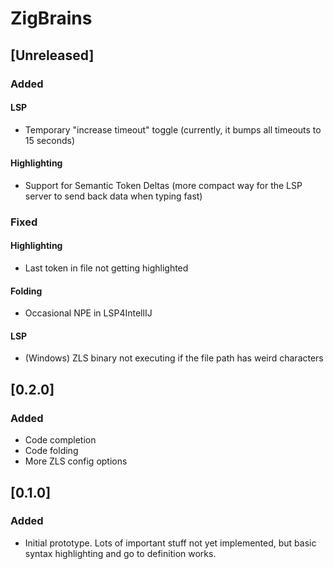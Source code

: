 <!-- Keep a Changelog guide -> https://keepachangelog.com -->

# ZigBrains

## [Unreleased]

### Added

#### LSP
- Temporary "increase timeout" toggle (currently, it bumps all timeouts to 15 seconds)

#### Highlighting
- Support for Semantic Token Deltas (more compact way for the LSP server to send back data when typing fast)

### Fixed

#### Highlighting
- Last token in file not getting highlighted

#### Folding
- Occasional NPE in LSP4IntellIJ

#### LSP
- (Windows) ZLS binary not executing if the file path has weird characters

## [0.2.0]

### Added
- Code completion
- Code folding
- More ZLS config options

## [0.1.0]

### Added
- Initial prototype. Lots of important stuff not yet implemented, but basic syntax highlighting and go to definition works.